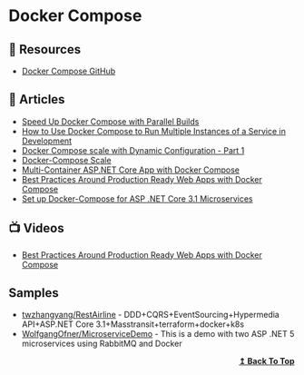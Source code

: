 # Docker Compose

## 📘 Resources
- [Docker Compose GitHub](https://github.com/docker/compose)

## 📕 Articles
- [Speed Up Docker Compose with Parallel Builds](https://ardalis.com/speed-up-docker-compose-with-parallel-builds/)
- [How to Use Docker Compose to Run Multiple Instances of a Service in Development](https://pspdfkit.com/blog/2018/how-to-use-docker-compose-to-run-multiple-instances-of-a-service-in-development/)
- [Docker Compose scale with Dynamic Configuration - Part 1](https://tarunlalwani.com/post/docker-compose-scale-with-dynamic-configuration-part-1/)
- [Docker-Compose Scale](https://linuxhint.com/docker_compose_scale/)
- [Multi-Container ASP.NET Core App with Docker Compose](https://www.yogihosting.com/docker-compose-aspnet-core/)
- [Best Practices Around Production Ready Web Apps with Docker Compose](https://nickjanetakis.com/blog/best-practices-around-production-ready-web-apps-with-docker-compose)
- [Set up Docker-Compose for ASP .NET Core 3.1 Microservices](https://www.programmingwithwolfgang.com/set-up-docker-compose-for-asp-net-core-3-1-microservices)
## 📺 Videos
- [Best Practices Around Production Ready Web Apps with Docker Compose](https://www.youtube.com/watch?v=T--X3v2pwtU)

## Samples
- [twzhangyang/RestAirline](https://github.com/twzhangyang/RestAirline) - DDD+CQRS+EventSourcing+Hypermedia API+ASP.NET Core 3.1+Masstransit+terraform+docker+k8s
- [WolfgangOfner/MicroserviceDemo](https://github.com/WolfgangOfner/MicroserviceDemo) - This is a demo with two ASP .NET 5 microservices using RabbitMQ and Docker
<div align="right">
  <b><a href="#contents">↥ Back To Top</a></b>
</div>